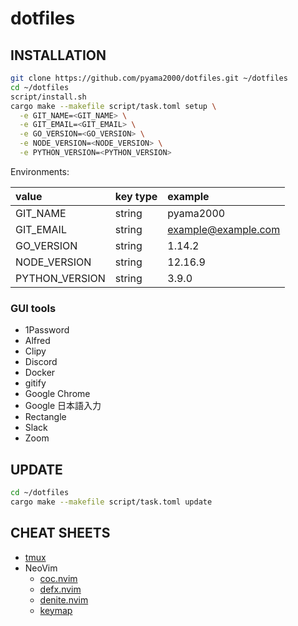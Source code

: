dotfiles
===

## INSTALLATION

```bash
git clone https://github.com/pyama2000/dotfiles.git ~/dotfiles
cd ~/dotfiles
script/install.sh
cargo make --makefile script/task.toml setup \
  -e GIT_NAME=<GIT_NAME> \
  -e GIT_EMAIL=<GIT_EMAIL> \
  -e GO_VERSION=<GO_VERSION> \
  -e NODE_VERSION=<NODE_VERSION> \
  -e PYTHON_VERSION=<PYTHON_VERSION>
```

Environments:

| value           | key type | example             |
|:----------------|:---------|:--------------------|
| GIT\_NAME       | string   | pyama2000           |
| GIT\_EMAIL      | string   | example@example.com |
| GO\_VERSION     | string   | 1.14.2              |
| NODE\_VERSION   | string   | 12.16.9             |
| PYTHON\_VERSION | string   | 3.9.0               |

### GUI tools

- 1Password
- Alfred
- Clipy
- Discord
- Docker
- gitify
- Google Chrome
- Google 日本語入力
- Rectangle
- Slack
- Zoom

## UPDATE

```bash
cd ~/dotfiles
cargo make --makefile script/task.toml update
```

## CHEAT SHEETS

- [tmux](https://github.com/pyama2000/dotfiles/tree/master/doc/cheatsheet/tmux.md)
- NeoVim
    - [coc.nvim](https://github.com/pyama2000/dotfiles/tree/master/doc/cheatsheet/neovim/coc.md)
    - [defx.nvim](https://github.com/pyama2000/dotfiles/tree/master/doc/cheatsheet/neovim/defx.md)
    - [denite.nvim](https://github.com/pyama2000/dotfiles/tree/master/doc/cheatsheet/neovim/denite.md)
    - [keymap](https://github.com/pyama2000/dotfiles/tree/master/doc/cheatsheet/neovim/keymap.md)
